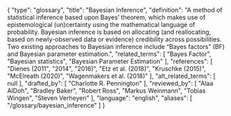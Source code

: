 {
    "type": "glossary",
    "title": "Bayesian Inference",
    "definition": "A method of statistical inference based upon Bayes’ theorem, which makes use of epistemological (un)certainty using the mathematical language of probability. Bayesian inference is based on allocating (and reallocating, based on newly-observed data or evidence) credibility across possibilities. Two existing approaches to Bayesian inference include “Bayes factors” (BF) and Bayesian parameter estimation.",
    "related_terms": [
        "Bayes Factor",
        "Bayesian statistics",
        "Bayesian Parameter Estimation"
    ],
    "references": [
        "Dienes (2011",
        "2014",
        "2016)",
        "Etz et al. (2018)",
        "Kruschke (2015)",
        "McElreath (2020)",
        "Wagenmakers et al. (2018)"
    ],
    "alt_related_terms": [
        null
    ],
    "drafted_by": [
        "Charlotte R. Pennington"
    ],
    "reviewed_by": [
        "Alaa AlDoh",
        "Bradley Baker",
        "Robert Ross",
        "Markus Weinmann",
        "Tobias Wingen",
        "Steven Verheyen"
    ],
    "language": "english",
    "aliases": [
        "/glossary/bayesian_inference"
    ]
}